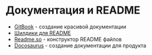 # Документация и README

- [GitBook](https://www.gitbook.com/) - создание красивой документации
- [Шилдики для README](https://shields.io/)
- [Readme.so](https://readme.so/) - конструктор README файлов
- [Docosaurus](https://docusaurus.io/) - создание документации для продукта
